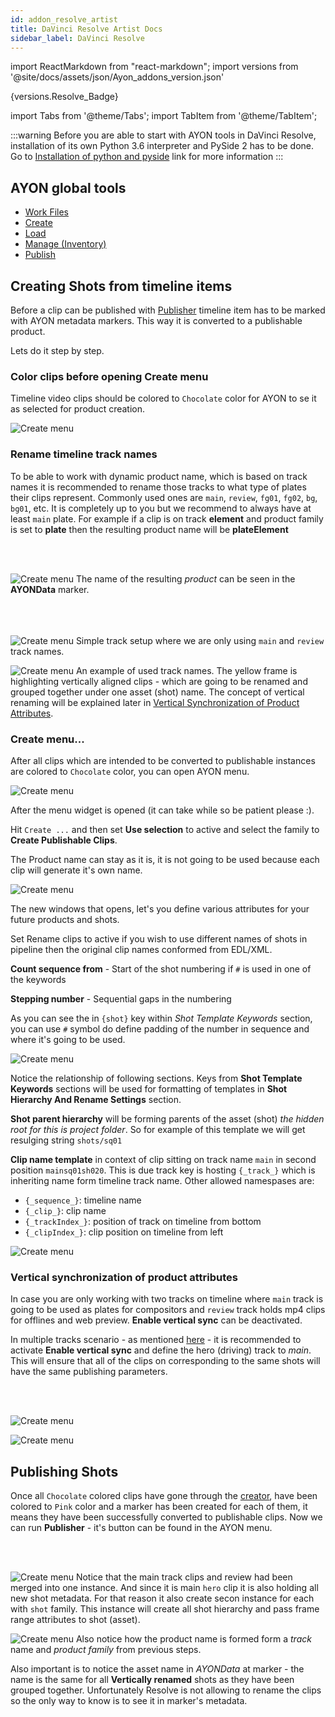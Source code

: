 ```yaml
---
id: addon_resolve_artist
title: DaVinci Resolve Artist Docs
sidebar_label: DaVinci Resolve
---
```


import ReactMarkdown from "react-markdown";
import versions from '@site/docs/assets/json/Ayon_addons_version.json'

<ReactMarkdown>
{versions.Resolve_Badge}
</ReactMarkdown>


import Tabs from '@theme/Tabs';
import TabItem from '@theme/TabItem';

:::warning
Before you are able to start with AYON tools in DaVinci Resolve, installation of its own Python 3.6 interpreter and PySide 2 has to be done. Go to [Installation of python and pyside](addon_resolve_admin.md#installation-of-python-and-pyside) link for more information
:::



## AYON global tools

-   [Work Files](artist_tools_workfiles)
-   [Create](artist_tools_creator)
-   [Load](artist_tools_loader)
-   [Manage (Inventory)](artist_tools_inventory)
-   [Publish](artist_tools_publisher)


<div class="row markdown">

## Creating Shots from timeline items

Before a clip can be published with [Publisher](artist_tools_publisher) timeline item has to be marked with AYON metadata markers. This way it is converted to a publishable product.

Lets do it step by step.

</div>


<div class="row markdown">

### Color clips before opening Create menu


Timeline video clips should be colored to `Chocolate` color for AYON to se it as selected for product creation.


<div class="col col--6 markdown">

![Create menu](assets/resolve/artist/resolve_select_clips_timeline_chocolate.png)

</div>
</div>


### Rename timeline track names

<div class="row markdown">


<div class="col col --6 markdown">

To be able to work with dynamic product name, which is based on track names it is recommended to rename those tracks to what type of plates their clips represent. Commonly used ones are `main`, `review`, `fg01`, `fg02`, `bg`, `bg01`, etc. It is completely up to you but we recommend to always have at least `main` plate. For example if a clip is on track **element** and product family is set to **plate** then the resulting product name will be **plateElement**

<br></br>
</div>

<div class="col col--6 markdown">

![Create menu](assets/resolve/artist/resolve_creator_subset_name.png)
The name of the resulting *product* can be seen in the **AYONData** marker.
<br></br><br></br>
</div>

<div class="col col--6 markdown">

![Create menu](assets/resolve/artist/resolve_remame_track_names.png)
Simple track setup where we are only using `main` and  `review` track names.

</div>
<div class="col col--6 markdown">

![Create menu](assets/resolve/artist/resolve_create_vertical_rename_timeline.png)
An example of used track names. The yellow frame is highlighting vertically aligned clips - which are going to be renamed and grouped together under one asset (shot) name. The concept of vertical renaming will be explained later in [Vertical Synchronization of Product Attributes](#vertical-synchronization-of-product-attributes).

</div>
</div>


### Create menu...

<div class="row markdown">
<div class="col col--6 markdown">

After all clips which are intended to be converted to publishable instances are colored to `Chocolate` color, you can open AYON menu.

</div>
<div class="col col--6 markdown">

![Create menu](assets/resolve/artist/resolve_menu_openpype.png)

</div>

</div>

<div class="row markdown">
<div class="col col--6 markdown">

After the menu widget is opened (it can take while so be patient please :).

Hit `Create ...` and then set **Use selection** to active and select the family to **Create Publishable Clips**. 

The Product name can stay as it is, it is not going to be used because each clip will generate it's own name.

</div>
<div class="col col--6 markdown">

![Create menu](assets/resolve/artist/resolve_create_clips.png)

</div>
</div>

<div class="row markdown">
<div class="col col--6 markdown">

The new windows that opens, let's you define various attributes for your future products and shots.

Set Rename clips to active if you wish to use different names of shots in pipeline then the original clip names conformed from EDL/XML.

**Count sequence from** - Start of the shot numbering if `#` is used in one of the keywords

**Stepping number** - Sequential gaps in the numbering

As you can see the in `{shot}` key within *Shot Template Keywords* section, you can use `#` symbol do define padding of the number in sequence and where it's going to be used.

</div>
<div class="col col--6 markdown">

![Create menu](assets/resolve/artist/resolve_create_renaming_clips.png)

</div>
</div>

<div class="row markdown">
<div class="col col--6 markdown">

Notice the relationship of following sections. Keys from **Shot Template Keywords** sections will be used for formatting of templates in **Shot Hierarchy And Rename Settings** section.

**Shot parent hierarchy** will be forming parents of the asset (shot) *the hidden root for this is project folder*. So for example of this template we will get resulging string `shots/sq01`

**Clip name template** in context of clip sitting on track name `main` in second position `mainsq01sh020`. This is due track key is hosting `{_track_}` which is inheriting name form timeline track name. Other allowed namespases are:
- `{_sequence_}`: timeline name
- `{_clip_}`: clip name
- `{_trackIndex_}`: position of track on timeline from bottom
- `{_clipIndex_}`: clip position on timeline from left

</div>
<div class="col col--6 markdown">

![Create menu](assets/resolve/artist/resolve_create_template_filling.png)

</div>
</div>

### Vertical synchronization of product attributes

In case you are only working with two tracks on timeline where `main` track is going to be used as plates for compositors and `review` track holds mp4 clips for offlines and web preview. **Enable vertical sync** can be deactivated.

In multiple tracks scenario - as mentioned [here](#rename-timeline-track-names) - it is recommended to activate **Enable vertical sync** and define the hero (driving) track to *main*. This will ensure that all of the clips on corresponding to the same shots will have the same publishing parameters.

<br></br>

<div class="row markdown">

<div class="col col--6 markdown">

![Create menu](assets/resolve/artist/resolve_create_single_track_rename_hero_track.png)

</div>

<div class="col col--6 markdown">

![Create menu](assets/resolve/artist/resolve_create_vertical_rename_creator_ui.png)

</div>
</div>


## Publishing Shots

<div class="row markdown">
<div class="col--6 markdown">

Once all `Chocolate` colored clips have gone through the [creator](#rcreate-menu), have been colored to `Pink` color and a marker has been created for each of them, it means they have been successfully converted to publishable clips. Now we can run **Publisher** - it's button can be found in the AYON menu.

<br></br>
</div>

<div class="row markdown">
<div class="col --6 markdown">

![Create menu](assets/resolve/artist/resolve_publish_instance_review_main.png)
Notice that the main track clips and review had been merged into one instance. And since it is main `hero` clip it is also holding all new shot metadata. For that reason it also create secon instance for each with `shot` family. This instance will create all shot hierarchy and pass frame range attributes to shot (asset).

</div>
</div>

<div class="row markdown">
<div class="col --6 markdown">

![Create menu](assets/resolve/artist/resolve_publish_instance_other_plateSubsets.png)
Also notice how the product name is formed form a *track* name and *product family* from previous steps.

Also important is to notice the asset name in *AYONData* at marker - the name is the same for all **Vertically renamed** shots as they have been grouped together. Unfortunately Resolve is not allowing to rename the clips so the only way to know is to see it in marker's metadata.

</div>
</div>

</div>
